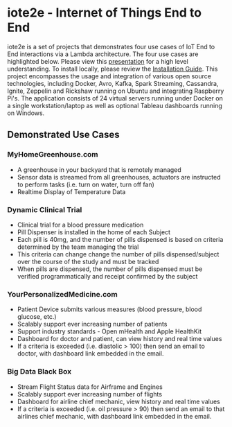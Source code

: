 # iote2e - Internet of Things End to End

iote2e is a set of projects that demonstrates four use cases of IoT End to End interactions via a Lambda architecture.  The four use cases are highlighted below. Please view this [presentation](slides/iote2e-1.0.0.pptx) for a high level understanding.  To install locally, please review the [Installation Guide](INSTALL.md).  This project encompasses the usage and integration of various open source technologies, including Docker, Avro, Kafka, Spark Streaming, Cassandra, Ignite, Zeppelin and Rickshaw running on Ubuntu and integrating Raspberry Pi's.  The application consists of 24 virtual servers running under Docker on a single workstation/laptop as well as optional Tableau dashboards running on Windows.


## Demonstrated Use Cases

### MyHomeGreenhouse.com
- A greenhouse in your backyard that is remotely managed
- Sensor data is streamed from all greenhouses, actuators are instructed to perform tasks (i.e. turn on water, turn off fan)
- Realtime Display of Temperature Data

### Dynamic Clinical Trial
- Clinical trial for a blood pressure medication
- Pill Dispenser is installed in the home of each Subject
- Each pill is 40mg, and the number of pills dispensed is based on criteria determined by the team managing the trial
- This criteria can change change the number of pills dispensed/subject over the course of the study and must be tracked
- When pills are dispensed, the number of pills dispensed must be verified programmatically and receipt confirmed by the subject

### YourPersonalizedMedicine.com
- Patient Device submits various measures (blood pressure, blood glucose, etc.) 
- Scalably support ever increasing number of patients
- Support industry standards - Open mHealth and Apple HealthKit
- Dashboard for doctor and patient, can view history and real time values
- If a criteria is exceeded (i.e. diastolic > 100) then send an email to doctor, with dashboard link embedded in the email.

### Big Data Black Box
- Stream Flight Status data for Airframe and Engines
- Scalably support ever increasing number of flights
- Dashboard for airline chief mechanic, view history and real time values
- If a criteria is exceeded (i.e. oil pressure > 90) then send an email to that airlines chief mechanic, with dashboard link embedded in the email.


